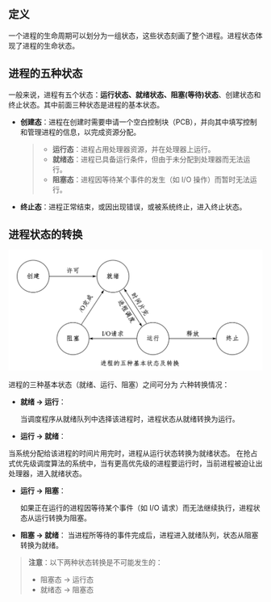 ## 定义

一个进程的生命周期可以划分为一组状态，这些状态刻画了整个进程。进程状态体现了进程的生命状态。

## 进程的五种状态

一般来说，进程有五个状态：**运行状态、就绪状态、阻塞(等待)状态**、创建状态和终止状态。其中前面三种状态是进程的基本状态。

- **创建态**：进程在创建时需要申请一个空白控制块（PCB），并向其中填写控制和管理进程的信息，以完成资源分配。
  > - **运行态**：进程占用处理器资源，并在处理器上运行。
  > - **就绪态**：进程已具备运行条件，但由于未分配到处理器而无法运行。
  > - **阻塞态**：进程因等待某个事件的发生（如 I/O 操作）而暂时无法运行。
- **终止态**：进程正常结束，或因出现错误，或被系统终止，进入终止状态。

## 进程状态的转换

![进程状态转换](../../photos/ztzh.png)

进程的三种基本状态（就绪、运行、阻塞）之间可分为    六种转换情况：

- **就绪 → 运行**：

  当调度程序从就绪队列中选择该进程时，进程状态从就绪转换为运行。

- **运行 → 就绪**：

当系统分配给该进程的时间片用完时，进程从运行状态转换为就绪状态。
在抢占式优先级调度算法的系统中，当有更高优先级的进程要运行时，当前进程被迫让出处理器，进入就绪状态。

- **运行 → 阻塞**：

  如果正在运行的进程因等待某个事件（如 I/O 请求）而无法继续执行，进程状态从运行转换为阻塞。

- **阻塞 → 就绪**：
  当进程所等待的事件完成后，进程进入就绪队列，状态从阻塞转换为就绪。

> **注意**：以下两种状态转换是不可能发生的：
>
> - 阻塞态 → 运行态
> - 就绪态 → 阻塞态

